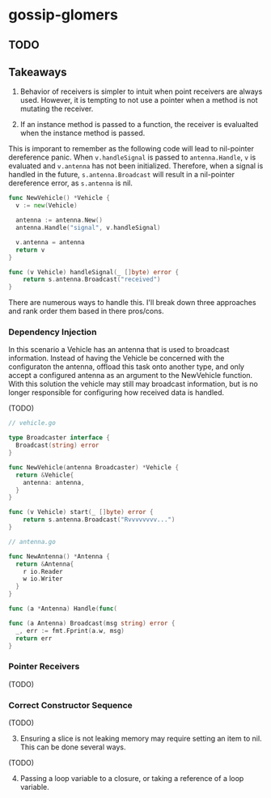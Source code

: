 # gossip-glomers

## TODO

## Takeaways

1. Behavior of receivers is simpler to intuit when point receivers are always used. However, it is tempting to not use a pointer when a method is not mutating the receiver.

2. If an instance method is passed to a function, the receiver is evalualted when the instance method is passed.

This is imporant to remember as the following code will lead to nil-pointer dereference panic. When `v.handleSignal` is passed to `antenna.Handle`, `v` is evaluated and `v.antenna` has not been initialized. Therefore, when a signal is handled in the future, `s.antenna.Broadcast` will result in a nil-pointer dereference error, as `s.antenna` is nil.

```go
func NewVehicle() *Vehicle {
  v := new(Vehicle)

  antenna := antenna.New()
  antenna.Handle("signal", v.handleSignal)

  v.antenna = antenna
  return v
}

func (v Vehicle) handleSignal(_ []byte) error {
	return s.antenna.Broadcast("received")
}
```

There are numerous ways to handle this. I'll break down three approaches and rank order them based in there pros/cons.

### Dependency Injection

In this scenario a Vehicle has an antenna that is used to broadcast information. Instead of having the Vehicle be concerned with the configuraton the antenna, offload this task onto another type, and only accept a configured antenna as an argument to the NewVehicle function. With this solution the vehicle may still may broadcast information, but is no longer responsible for configuring how received data is handled.

(TODO)

```go
// vehicle.go

type Broadcaster interface {
  Broadcast(string) error
}

func NewVehicle(antenna Broadcaster) *Vehicle {
  return &Vehicle{
    antenna: antenna,
  }
}

func (v Vehicle) start(_ []byte) error {
	return s.antenna.Broadcast("Rvvvvvvvv...")
}
```

```go
// antenna.go

func NewAntenna() *Antenna {
  return &Antenna{
    r io.Reader
    w io.Writer
  }
}

func (a *Antenna) Handle(func(

func (a Antenna) Broadcast(msg string) error {
  _, err := fmt.Fprint(a.w, msg)
  return err
}
```

### Pointer Receivers

(TODO)

### Correct Constructor Sequence

(TODO)

3. Ensuring a slice is not leaking memory may require setting an item to nil. This can be done several ways.

(TODO)

4. Passing a loop variable to a closure, or taking a reference of a loop variable.